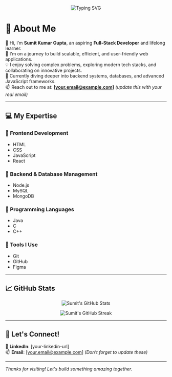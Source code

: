 <!-- Typing SVG Header -->
<p align="center">
  <img src="https://readme-typing-svg.herokuapp.com?font=Fira+Code&size=24&pause=1000&color=00F7FF&center=true&vCenter=true&width=600&lines=Hi%2C+I'm+Sumit+Kumar+Gupta;Aspiring+Full+Stack+Developer;Passionate+about+Web+Development!+🚀" alt="Typing SVG" />
</p>

# 🌟 About Me

👋 Hi, I’m **Sumit Kumar Gupta**, an aspiring **Full-Stack Developer** and lifelong learner.  
🚀 I'm on a journey to build scalable, efficient, and user-friendly web applications.  
💡 I enjoy solving complex problems, exploring modern tech stacks, and collaborating on innovative projects.  
🌱 Currently diving deeper into backend systems, databases, and advanced JavaScript frameworks.  
📫 Reach out to me at: **[your.email@example.com]** *(update this with your real email)*

---

## 💻 My Expertise

### 🔹 Frontend Development
- HTML
- CSS
- JavaScript
- React

### 🔹 Backend & Database Management
- Node.js
- MySQL
- MongoDB

### 🔹 Programming Languages
- Java
- C
- C++

### 🔹 Tools I Use
- Git
- GitHub
- Figma

---

## 📈 GitHub Stats

<p align="center">
  <img src="https://github-readme-stats.vercel.app/api?username=sumitkumargupta&show_icons=true&theme=radical" alt="Sumit's GitHub Stats" />
</p>
<p align="center">
  <img src="https://github-readme-streak-stats.herokuapp.com/?user=sumitkumargupta&theme=radical" alt="Sumit's GitHub Streak" />
</p>

---

## 🚀 Let's Connect!

🔗 **LinkedIn**: [your-linkedin-url]  
📫 **Email**: [your.email@example.com] *(Don’t forget to update these)*  

---

*Thanks for visiting! Let's build something amazing together.*


